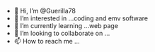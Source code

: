 - 👋 Hi, I’m @Guerilla78
- 👀 I’m interested in ...coding and emv software 
- 🌱 I’m currently learning ...web page 
- 💞️ I’m looking to collaborate on ...
- 📫 How to reach me ...

<!---
Guerilla78/Guerilla78 is a ✨ special ✨ repository because its `README.md` (this file) appears on your GitHub profile.
You can click the Preview link to take a look at your changes.
--->
